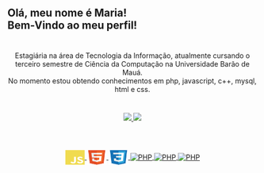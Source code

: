 <h2 color="#63C5DA">Olá, meu nome é Maria!<br>Bem-Vindo ao meu perfil!</h2>


#

<p align="center">Estagiária na área de Tecnologia da Informação, atualmente cursando o terceiro semestre de Ciência da Computação na Universidade Barão de Mauá.<br> No momento estou obtendo conhecimentos em php, javascript, c++, mysql, html e css.</p>


#


<div align="center">
  <a href="https://github.com/maria-martins004">
  <img height="180em" src="https://github-readme-stats.vercel.app/api?username=maria-martins004&show_icons=true&theme=prussian&include_all_commits-true&count_private=true"/>
  <img height="180em" src="https://github-readme-stats.vercel.app/api/top-langs/?username=maria-martins004&layout=compact&langs_count=16&theme=prussian"/> 
</div>

    
#


<div align="center"style="display: inline_block"><br>
  <img align="center" alt="Js" height="30" width="40" src="https://raw.githubusercontent.com/devicons/devicon/master/icons/javascript/javascript-plain.svg">
  <img align="center" alt="HTML" height="30" width="40" src="https://raw.githubusercontent.com/devicons/devicon/master/icons/html5/html5-original.svg">
  <img align="center" alt="CSS" height="30" width="40" src="https://raw.githubusercontent.com/devicons/devicon/master/icons/css3/css3-original.svg">
  <img align="center" alt="PHP" height="30" width="40" src="https://www.php.net/images/logos/new-php-logo.svg">
  <img align="center" alt="PHP" height="30" width="40" src="https://cdn.jsdelivr.net/gh/devicons/devicon/icons/c/c-original.svg"/>
  <img align="center" alt="PHP" height="30" width="40" src="https://cdn.jsdelivr.net/gh/devicons/devicon/icons/mysql/mysql-original.svg"/>
</div>


<!-- # -->


<!--   <img align="center" alt="Laravel" height="30" width="40" src="https://cdn.worldvectorlogo.com/logos/laravel-2.svg"> -->
<!--   <img align="center" alt="Csharp" height="30" width="40" src="https://raw.githubusercontent.com/devicons/devicon/master/icons/csharp/csharp-original.svg"> -->
<!-- height="25" alt="c logo"   -->
<!--  height="25" alt="mysql logo -->
<!--   <img width="8" /> -->
<!-- <picture align="center">
  <source media="(prefers-color-scheme: dark)" srcset="https://raw.githubusercontent.com/maria-martins004/maria-martins004/output/github-contribution-grid-snake-dark.svg">
  <source media="(prefers-color-scheme: dark)" srcset="https://raw.githubusercontent.com/maria-martins004/maria-martins004/output/github-contribution-grid-snake-dark.svg">
  <img align="center" alt="github contribution grid snake animation" src="https://raw.githubusercontent.com/maria-martins004/maria-martins004/output/github-contribution-grid-snake.svg">
</picture> -->

